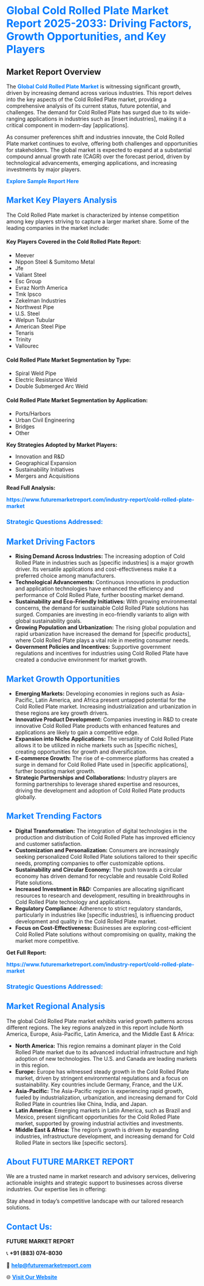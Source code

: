 <h1 style="color: #007BFF;">Global Cold Rolled Plate Market Report 2025-2033: Driving Factors, Growth Opportunities, and Key Players</h1>

<section id="overview">
<h2>Market Report Overview</h2>
<p>The <a href="https://www.futuremarketreport.com/industry-report/cold-rolled-plate-market" style="color: #007BFF; text-decoration: none;"><strong>Global Cold Rolled Plate Market</strong></a> is witnessing significant growth, driven by increasing demand across various industries. This report delves into the key aspects of the Cold Rolled Plate market, providing a comprehensive analysis of its current status, future potential, and challenges. The demand for Cold Rolled Plate has surged due to its wide-ranging applications in industries such as [insert industries], making it a critical component in modern-day [applications].</p>
<p>As consumer preferences shift and industries innovate, the Cold Rolled Plate market continues to evolve, offering both challenges and opportunities for stakeholders. The global market is expected to expand at a substantial compound annual growth rate (CAGR) over the forecast period, driven by technological advancements, emerging applications, and increasing investments by major players.</p>
</section>

<section id="overview">
<p><a href="https://www.futuremarketreport.com/request-sample/reportId=31008" style="color: #007BFF; text-decoration: none;"><strong>Explore Sample Report Here</strong></a></p>
</section>

<section id="key-players">
<h2 style="color: #007BFF;">Market Key Players Analysis</h2>
<p>The Cold Rolled Plate market is characterized by intense competition among key players striving to capture a larger market share. Some of the leading companies in the market include:</p>
<h4>Key Players Covered in the Cold Rolled Plate Report:</h4>
<ul><li>Meever</li><li>Nippon Steel &amp; Sumitomo Metal</li><li>Jfe</li><li>Valiant Steel</li><li>Esc Group</li><li>Evraz North America</li><li>Tmk Ipsco</li><li>Zekelman Industries</li><li>Northwest Pipe</li><li>U.S. Steel</li><li>Welpun Tubular</li><li>American Steel Pipe</li><li>Tenaris</li><li>Trinity</li><li>Vallourec</li></ul>
<h4>Cold Rolled Plate Market Segmentation by Type:</h4>
<ul><li>Spiral Weld Pipe</li><li>Electric Resistance Weld</li><li>Double Submerged Arc Weld</li></ul>

<h4>Cold Rolled Plate Market Segmentation by Application:</h4>
<ul><li>Ports/Harbors</li><li>Urban Civil Engineering</li><li>Bridges</li><li>Other</li></ul>
<p><strong>Key Strategies Adopted by Market Players:</strong></p>
<ul>
<li>Innovation and R&D</li>
<li>Geographical Expansion</li>
<li>Sustainability Initiatives</li>
<li>Mergers and Acquisitions</li>
</ul>
</section>

<section>
<p><strong>Read Full Analysis: </strong></p><a href="https://www.futuremarketreport.com/industry-report/cold-rolled-plate-market" style="color: #007BFF; text-decoration: none;"><strong>https://www.futuremarketreport.com/industry-report/cold-rolled-plate-market</strong></a>
<h3 style="color: #007BFF;">Strategic Questions Addressed:</h3>
</section>

<section id="driving-factors">
<h2 style="color: #007BFF;">Market Driving Factors</h2>
<ul>
<li><strong>Rising Demand Across Industries:</strong> The increasing adoption of Cold Rolled Plate in industries such as [specific industries] is a major growth driver. Its versatile applications and cost-effectiveness make it a preferred choice among manufacturers.</li>
<li><strong>Technological Advancements:</strong> Continuous innovations in production and application technologies have enhanced the efficiency and performance of Cold Rolled Plate, further boosting market demand.</li>
<li><strong>Sustainability and Eco-Friendly Initiatives:</strong> With growing environmental concerns, the demand for sustainable Cold Rolled Plate solutions has surged. Companies are investing in eco-friendly variants to align with global sustainability goals.</li>
<li><strong>Growing Population and Urbanization:</strong> The rising global population and rapid urbanization have increased the demand for [specific products], where Cold Rolled Plate plays a vital role in meeting consumer needs.</li>
<li><strong>Government Policies and Incentives:</strong> Supportive government regulations and incentives for industries using Cold Rolled Plate have created a conducive environment for market growth.</li>
</ul>
</section>

<section id="growth-opportunities">
<h2 style="color: #007BFF;">Market Growth Opportunities</h2>
<ul>
<li><strong>Emerging Markets:</strong> Developing economies in regions such as Asia-Pacific, Latin America, and Africa present untapped potential for the Cold Rolled Plate market. Increasing industrialization and urbanization in these regions are key growth drivers.</li>
<li><strong>Innovative Product Development:</strong> Companies investing in R&D to create innovative Cold Rolled Plate products with enhanced features and applications are likely to gain a competitive edge.</li>
<li><strong>Expansion into Niche Applications:</strong> The versatility of Cold Rolled Plate allows it to be utilized in niche markets such as [specific niches], creating opportunities for growth and diversification.</li>
<li><strong>E-commerce Growth:</strong> The rise of e-commerce platforms has created a surge in demand for Cold Rolled Plate used in [specific applications], further boosting market growth.</li>
<li><strong>Strategic Partnerships and Collaborations:</strong> Industry players are forming partnerships to leverage shared expertise and resources, driving the development and adoption of Cold Rolled Plate products globally.</li>
</ul>
</section>

<section id="trending-factors">
<h2 style="color: #007BFF;">Market Trending Factors</h2>
<ul>
<li><strong>Digital Transformation:</strong> The integration of digital technologies in the production and distribution of Cold Rolled Plate has improved efficiency and customer satisfaction.</li>
<li><strong>Customization and Personalization:</strong> Consumers are increasingly seeking personalized Cold Rolled Plate solutions tailored to their specific needs, prompting companies to offer customizable options.</li>
<li><strong>Sustainability and Circular Economy:</strong> The push towards a circular economy has driven demand for recyclable and reusable Cold Rolled Plate solutions.</li>
<li><strong>Increased Investment in R&D:</strong> Companies are allocating significant resources to research and development, resulting in breakthroughs in Cold Rolled Plate technology and applications.</li>
<li><strong>Regulatory Compliance:</strong> Adherence to strict regulatory standards, particularly in industries like [specific industries], is influencing product development and quality in the Cold Rolled Plate market.</li>
<li><strong>Focus on Cost-Effectiveness:</strong> Businesses are exploring cost-efficient Cold Rolled Plate solutions without compromising on quality, making the market more competitive.</li>
</ul>
</section>

<section>
<p><strong>Get Full Report: </strong></p><a href="https://www.futuremarketreport.com/industry-report/cold-rolled-plate-market" style="color: #007BFF; text-decoration: none;"><strong>https://www.futuremarketreport.com/industry-report/cold-rolled-plate-market</strong></a>
<h3 style="color: #007BFF;">Strategic Questions Addressed:</h3>
</section>


<section id="regional-analysis">
<h2 style="color: #007BFF;">Market Regional Analysis</h2>
<p>The global Cold Rolled Plate market exhibits varied growth patterns across different regions. The key regions analyzed in this report include North America, Europe, Asia-Pacific, Latin America, and the Middle East & Africa:</p>
<ul>
<li><strong>North America:</strong> This region remains a dominant player in the Cold Rolled Plate market due to its advanced industrial infrastructure and high adoption of new technologies. The U.S. and Canada are leading markets in this region.</li>
<li><strong>Europe:</strong> Europe has witnessed steady growth in the Cold Rolled Plate market, driven by stringent environmental regulations and a focus on sustainability. Key countries include Germany, France, and the U.K.</li>
<li><strong>Asia-Pacific:</strong> The Asia-Pacific region is experiencing rapid growth, fueled by industrialization, urbanization, and increasing demand for Cold Rolled Plate in countries like China, India, and Japan.</li>
<li><strong>Latin America:</strong> Emerging markets in Latin America, such as Brazil and Mexico, present significant opportunities for the Cold Rolled Plate market, supported by growing industrial activities and investments.</li>
<li><strong>Middle East & Africa:</strong> The region’s growth is driven by expanding industries, infrastructure development, and increasing demand for Cold Rolled Plate in sectors like [specific sectors].</li>
</ul>
</section>

<footer>
<h2 style="color: #007BFF;">About FUTURE MARKET REPORT</h2>
<p>We are a trusted name in market research and advisory services, delivering actionable insights and strategic support to businesses across diverse industries. Our expertise lies in offering:</p>

<p>Stay ahead in today’s competitive landscape with our tailored research solutions.</p>

<h2 style="color: #007BFF;">Contact Us:</h2>
<p><strong>FUTURE MARKET REPORT</strong></p>
<p>📞 <strong>+91 (883) 074-8030</strong></p>
<p>📧 <strong><a href="mailto:help@futuremarketreport.com" style="color: #007BFF;">help@futuremarketreport.com</a></strong></p>
<p>🌐 <strong><a href="https://www.futuremarketreport.com/" style="color: #007BFF;">Visit Our Website</a></strong></p>
</footer>